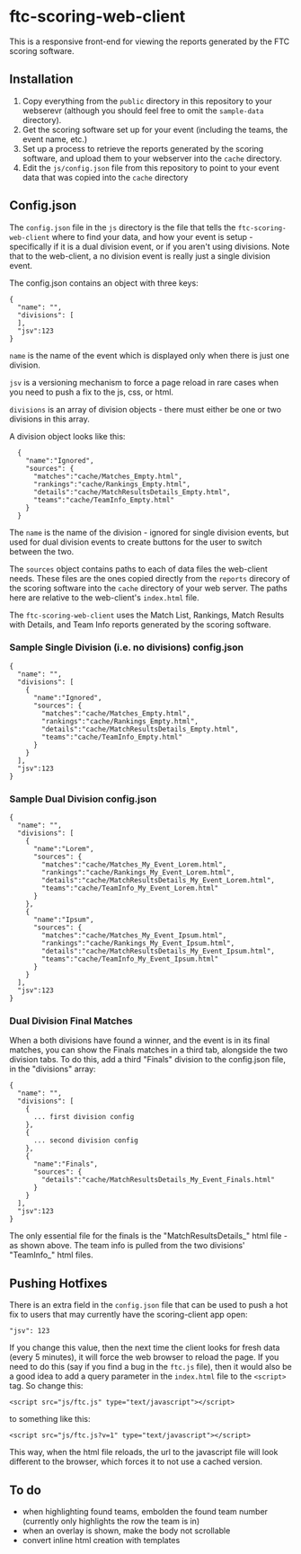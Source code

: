 # ftc-scoring-web-client

This is a responsive front-end for viewing the reports generated by the FTC scoring software.

## Installation
1. Copy everything from the `public` directory in this repository to your webserevr (although you should feel free to omit the `sample-data` directory).
2. Get the scoring software set up for your event (including the teams, the event name, etc.)
3. Set up a process to retrieve the reports generated by the scoring software, and upload them to your webserver into the `cache` directory.
4. Edit the `js/config.json` file from this repository to point to your event data that was copied into the `cache` directory

## Config.json
The `config.json` file in the `js` directory is the file that tells the `ftc-scoring-web-client` where to find your data, and how your event is setup - specifically if it is a dual division event, or if you aren't using divisions.  Note that to the web-client, a no division event is really just a single division event.

The config.json contains an object with three keys:

    {
      "name": "",
      "divisions": [
      ],
      "jsv":123
    }
`name` is the name of the event which is displayed only when there is just one division.

`jsv` is a versioning mechanism to force a page reload in rare cases when you need to push a fix to the js, css, or html.

`divisions` is an array of division objects - there must either be one or two divisions in this array.

A division object looks like this:

      {
        "name":"Ignored",
        "sources": {
          "matches":"cache/Matches_Empty.html",
          "rankings":"cache/Rankings_Empty.html",
          "details":"cache/MatchResultsDetails_Empty.html",
          "teams":"cache/TeamInfo_Empty.html"
        }
      }
The `name` is the name of the division - ignored for single division events, but used for dual division events to create buttons for the user to switch between the two.

The `sources` object contains paths to each of data files the web-client needs.  These files are the ones copied directly from the `reports` direcory of the scoring software into the `cache` directory of your web server.  The paths here are relative to the web-client's `index.html` file.

The `ftc-scoring-web-client` uses the Match List, Rankings, Match Results with Details, and Team Info reports generated by the scoring software.

### Sample Single Division (i.e. no divisions) config.json
    {
      "name": "",
      "divisions": [
        {
          "name":"Ignored",
          "sources": {
            "matches":"cache/Matches_Empty.html",
            "rankings":"cache/Rankings_Empty.html",
            "details":"cache/MatchResultsDetails_Empty.html",
            "teams":"cache/TeamInfo_Empty.html"
          }
        }
      ],
      "jsv":123
    }


### Sample Dual Division config.json
    {
      "name": "",
      "divisions": [
        {
          "name":"Lorem",
          "sources": {
            "matches":"cache/Matches_My_Event_Lorem.html",
            "rankings":"cache/Rankings_My_Event_Lorem.html",
            "details":"cache/MatchResultsDetails_My_Event_Lorem.html",
            "teams":"cache/TeamInfo_My_Event_Lorem.html"
          }
        },
        {
          "name":"Ipsum",
          "sources": {
            "matches":"cache/Matches_My_Event_Ipsum.html",
            "rankings":"cache/Rankings_My_Event_Ipsum.html",
            "details":"cache/MatchResultsDetails_My_Event_Ipsum.html",
            "teams":"cache/TeamInfo_My_Event_Ipsum.html"
          }
        }
      ],
      "jsv":123
    }

### Dual Division Final Matches
When a both divisions have found a winner, and the event is in its final matches, you can show the Finals matches in a third tab, alongside the two division tabs.  To do this, add a third "Finals" division to the config.json file, in the "divisions" array:

    {
      "name": "",
      "divisions": [
        {
          ... first division config
        },
        {
          ... second division config
        },
        {
          "name":"Finals",
          "sources": {
            "details":"cache/MatchResultsDetails_My_Event_Finals.html"
          }
        }
      ],
      "jsv":123
    }

The  only essential file for the finals is the "MatchResultsDetails_" html file - as shown above.  The team info is pulled from the two divisions' "TeamInfo_" html files.

## Pushing Hotfixes
There is an extra field in the `config.json` file that can be used to push a hot fix to users that may currently have the scoring-client app open:

    "jsv": 123

If you change this value, then the next time the client looks for fresh data (every 5 minutes), it will force the web browser to reload the page.  If you need to do this (say if you find a bug in the `ftc.js` file), then it would also be a good idea to add a query parameter in the `index.html` file to the `<script>` tag.  So change this:

    <script src="js/ftc.js" type="text/javascript"></script>

to something like this:

    <script src="js/ftc.js?v=1" type="text/javascript"></script>

This way, when the html file reloads, the url to the javascript file will look different to the browser, which forces it to not use a cached version.

## To do
- when highlighting found teams, embolden the found team number (currently only highlights the row the team is in)
- when an overlay is shown, make the body not scrollable
- convert inline html creation with templates
